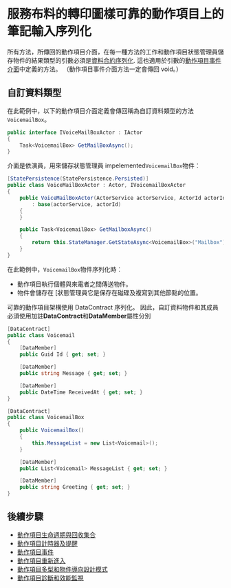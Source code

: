 <properties
   pageTitle="在 [動作項目上可靠的動作項目筆記輸入序列化 |Microsoft Azure"
   description="說明用於定義序列化的類別，可以用來定義服務布料的轉印圖樣可靠的動作項目狀態和介面的基本需求"
   services="service-fabric"
   documentationCenter=".net"
   authors="vturecek"
   manager="timlt"
   editor=""/>

<tags
   ms.service="service-fabric"
   ms.devlang="dotnet"
   ms.topic="article"
   ms.tgt_pltfrm="NA"
   ms.workload="NA"
   ms.date="10/19/2016"
   ms.author="vturecek"/>

# <a name="notes-on-service-fabric-reliable-actors-type-serialization"></a>服務布料的轉印圖樣可靠的動作項目上的筆記輸入序列化


所有方法，所傳回的動作項目介面，在每一種方法的工作和動作項目狀態管理員儲存物件的結果類型的引數必須是[資料合約序列化](https://msdn.microsoft.com/library/ms731923.aspx). 這也適用於引數的[動作項目事件介面](service-fabric-reliable-actors-events.md#actor-events)中定義的方法。 （動作項目事件介面方法一定會傳回 void。）

## <a name="custom-data-types"></a>自訂資料類型

在此範例中，以下的動作項目介面定義會傳回稱為自訂資料類型的方法`VoicemailBox`。

```csharp
public interface IVoiceMailBoxActor : IActor
{
    Task<VoicemailBox> GetMailBoxAsync();
}
```

介面是依演員，用來儲存狀態管理員 impelemented`VoicemailBox`物件︰

```csharp
[StatePersistence(StatePersistence.Persisted)]
public class VoiceMailBoxActor : Actor, IVoicemailBoxActor
{
    public VoiceMailBoxActor(ActorService actorService, ActorId actorId)
        : base(actorService, actorId)
    {
    }

    public Task<VoicemailBox> GetMailboxAsync()
    {
        return this.StateManager.GetStateAsync<VoicemailBox>("Mailbox");
    }
}

```

在此範例中，`VoicemailBox`物件序列化時︰
 - 動作項目執行個體與來電者之間傳送物件。
 - 物件會儲存在 [狀態管理員它是保存在磁碟及複寫到其他節點的位置。
 
可靠的動作項目架構使用 DataContract 序列化。 因此，自訂資料物件和其成員必須使用加註**DataContract**和**DataMember**屬性分別

```csharp
[DataContract]
public class Voicemail
{
    [DataMember]
    public Guid Id { get; set; }

    [DataMember]
    public string Message { get; set; }

    [DataMember]
    public DateTime ReceivedAt { get; set; }
}
```

```csharp
[DataContract]
public class VoicemailBox
{
    public VoicemailBox()
    {
        this.MessageList = new List<Voicemail>();
    }

    [DataMember]
    public List<Voicemail> MessageList { get; set; }

    [DataMember]
    public string Greeting { get; set; }
}
```

## <a name="next-steps"></a>後續步驟
 - [動作項目生命週期與回收集合](service-fabric-reliable-actors-lifecycle.md)
 - [動作項目計時器及提醒](service-fabric-reliable-actors-timers-reminders.md)
 - [動作項目事件](service-fabric-reliable-actors-events.md)
 - [動作項目重新進入](service-fabric-reliable-actors-reentrancy.md)
 - [動作項目多型和物件導向設計模式](service-fabric-reliable-actors-polymorphism.md)
 - [動作項目診斷和效能監視](service-fabric-reliable-actors-diagnostics.md)
